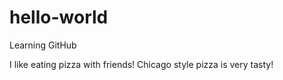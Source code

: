 # hello-world
Learning GitHub

I like eating pizza with friends! Chicago style pizza is very tasty!
